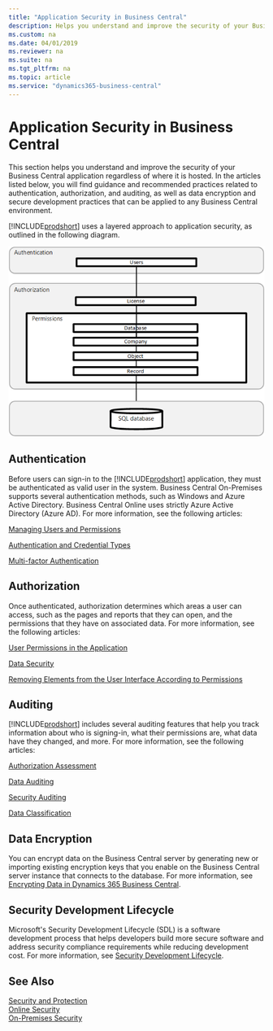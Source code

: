 ```yaml
---
title: "Application Security in Business Central"
description: Helps you understand and improve the security of your Business Central application regardless of where it is hosted.
ms.custom: na
ms.date: 04/01/2019
ms.reviewer: na
ms.suite: na
ms.tgt_pltfrm: na
ms.topic: article
ms.service: "dynamics365-business-central"
---
```


# Application Security in Business Central

This section helps you understand and improve the security of your Business Central application regardless of where it is hosted. In the articles listed below, you will find guidance and recommended practices related to authentication, authorization, and auditing, as well as data encryption and secure development practices that can be applied to any Business Central environment.

[!INCLUDE[prodshort](../developer/includes/prodshort.md)] uses a layered approach to application security, as outlined in the following diagram.

![Security overview](../developer/media/security-overview.png "Security overview")

## Authentication

Before users can sign-in to the [!INCLUDE[prodshort](../developer/includes/prodshort.md)] application, they must be authenticated as valid user in the system. Business Central On-Premises supports several authentication methods, such as Windows and Azure Active Directory. Business Central Online uses strictly Azure Active Directory (Azure AD).  For more information, see the following articles:

[Managing Users and Permissions](https://docs.microsoft.com/en-us/dynamics365/business-central/ui-how-users-permissions)

<!-- [User Authentication](user-security.md#user-authentication)  -->

[Authentication and Credential Types](../administration/users-credential-types.md)

[Multi-factor Authentication](multifactor-authentication.md)
 
## Authorization

Once authenticated, authorization determines which areas a user can access, such as the pages and reports that they can open, and the permissions that they have on associated data. For more information, see the following articles:

[User Permissions in the Application](user-security.md#user-permissions-in-the-application) 

[Data Security](data-security.md?tabs=database-level)

<!--[Managing Users and Permissions](https://docs.microsoft.com/en-us/dynamics365/business-central/ui-how-users-permissions) redundant -->

[Removing Elements from the User Interface According to Permissions](../administration/hide-ui-elements.md)  

## Auditing

[!INCLUDE[prodshort](../developer/includes/prodshort.md)] includes several auditing features that help you track information about who is signing-in, what their permissions are, what data have they changed, and more.  For more information, see the following articles:

[Authorization Assessment](https://docs.microsoft.com/en-us/dynamics365/business-central/ui-how-users-permissions#to-get-an-overview-of-a-users-permissions)
  
[Data Auditing](https://docs.microsoft.com/en-us/dynamics365/business-central/across-log-changes)
  
[Security Auditing](security-auditing.md)

[Data Classification](https://docs.microsoft.com/en-us/dynamics365/business-central/admin-classifying-data-sensitivity)
  
## Data Encryption

You can encrypt data on the Business Central server by generating new or importing existing encryption keys that you enable on the Business Central server instance that connects to the database. For more information, see [Encrypting Data in Dynamics 365 Business Central](../developer/devenv-encrypting-data.md).

<!-- [Data encryption](https://docs.microsoft.com/en-us/dynamics365/business-central/admin-manage-data-encryption)-->  

## Security Development Lifecycle

Microsoft's Security Development Lifecycle (SDL) is a software development process that helps developers build more secure software and address security compliance requirements while reducing development cost. For more information, see [Security Development Lifecycle](https://www.microsoft.com/en-us/sdl).  

## See Also  

[Security and Protection](security-and-protection.md)  
[Online Security](security-online.md)  
[On-Premises Security](security-onpremises.md)  